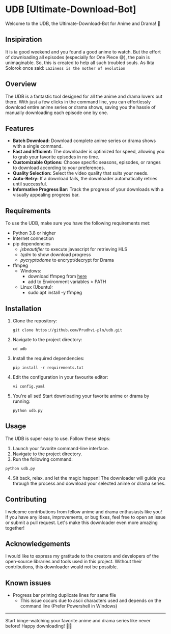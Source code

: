 # UDB [Ultimate-Download-Bot]

Welcome to the UDB, the Ultimate-Download-Bot for Anime and Drama! 🎉

## Insipiration

It is ia good weekend and you found a good anime to watch. But the effort of downloading all episodes (especially for One Piece 😅), the pain is unimaginable. So, this is created to help all such troubled souls. As Ikta Solorok once said: `Laziness is the mother of evolution`

## Overview

The UDB is a fantastic tool designed for all the anime and drama lovers out there. With just a few clicks in the command line, you can effortlessly download entire anime series or drama shows, saving you the hassle of manually downloading each episode one by one.

## Features

- **Batch Download:** Download complete anime series or drama shows with a single command.
- **Fast and Efficient:** The downloader is optimized for speed, allowing you to grab your favorite episodes in no time.
- **Customizable Options:** Choose specific seasons, episodes, or ranges to download according to your preferences.
- **Quality Selection:** Select the video quality that suits your needs.
- **Auto-Retry:** If a download fails, the downloader automatically retries until successful.
- **Informative Progress Bar:** Track the progress of your downloads with a visually appealing progress bar.

## Requirements

To use the UDB, make sure you have the following requirements met:

- Python 3.8 or higher
- Internet connection
- pip dependencies
  - _jsbeautifier_ to execute javascript for retrieving HLS
  - _tqdm_ to show download progress
  - _pycryptodome_ to encrypt/decrypt for Drama
- ffmpeg
  - Windows:
    - download ffmpeg from [here](https://ffmpeg.org/download.html)
    - add to Environment variables > PATH
  - Linux (Ubuntu):
    - sudo apt install -y ffmpeg

## Installation

1. Clone the repository:

    ```
    git clone https://github.com/Prudhvi-pln/udb.git
    ```

2. Navigate to the project directory:

    ```
    cd udb
    ```

3. Install the required dependencies:

    ```
    pip install -r requirements.txt
    ```
5. Edit the configuration in your favourite editor:

    ```
    vi config.yaml
    ```

5. You're all set! Start downloading your favorite anime or drama by running:

    ```
    python udb.py
    ```

## Usage

The UDB is super easy to use. Follow these steps:

1. Launch your favorite command-line interface.
2. Navigate to the project directory.
3. Run the following command:

```
python udb.py
```

4. Sit back, relax, and let the magic happen! The downloader will guide you through the process and download your selected anime or drama series.

## Contributing

I welcome contributions from fellow anime and drama enthusiasts like you! If you have any ideas, improvements, or bug fixes, feel free to open an issue or submit a pull request. Let's make this downloader even more amazing together!

## Acknowledgements

I would like to express my gratitude to the creators and developers of the open-source libraries and tools used in this project. Without their contributions, this downloader would not be possible.

## Known issues
 - Progress bar printing duplicate lines for same file
   - This issue occurs due to ascii characters used and depends on the command line (Prefer Powershell in Windows)

---

Start binge-watching your favorite anime and drama series like never before! Happy downloading! 🍿✨
